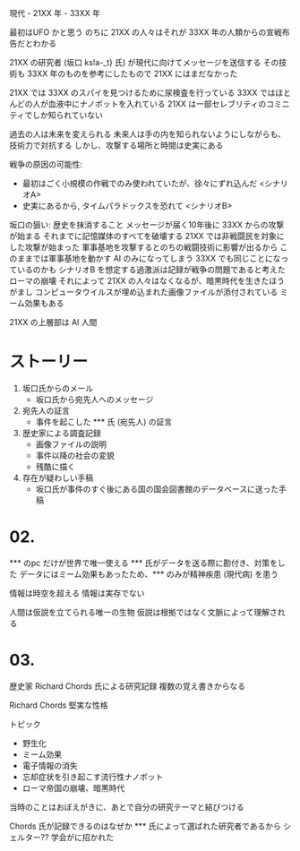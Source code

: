 現代 - 21XX 年 - 33XX 年

最初はUFO かと思う
のちに 21XX の人々はそれが 33XX 年の人類からの宣戦布告だとわかる

21XX の研究者 (坂口 ks!a-_t} 氏) が現代に向けてメッセージを送信する
その技術も 33XX 年のものを参考にしたもので 21XX にはまだなかった

21XX では 33XX のスパイを見つけるために尿検査を行っている
33XX ではほとんどの人が血液中にナノボットを入れている
21XX は一部セレブリティのコミニティでしか知られていない

過去の人は未来を変えられる
未来人は手の内を知られないようにしながらも、技術力で対抗する
しかし、攻撃する場所と時間は史実にある

戦争の原因の可能性:
- 最初はごく小規模の作戦でのみ使われていたが、徐々にずれ込んだ <シナリオA>
- 史実にあるから, タイムパラドックスを恐れて <シナリオB>

坂口の狙い: 歴史を抹消すること
メッセージが届く10年後に 33XX からの攻撃が始まる
それまでに記憶媒体のすべてを破壊する
21XX では非戦闘民を対象にした攻撃が始まった
軍事基地を攻撃するとのちの戦闘技術に影響が出るから
このままでは軍事基地を動かす AI のみになってしまう
33XX でも同じことになっているのかも
シナリオB を想定する過激派は記録が戦争の問題であると考えた
ローマの崩壊
それによって 21XX の人々はなくなるが、暗黒時代を生きたほうがまし
コンピュータウイルスが埋め込まれた画像ファイルが添付されている
ミーム効果もある

21XX の上層部は AI 人間

# ストーリー

1. 坂口氏からのメール
    - 坂口氏から宛先人へのメッセージ
2. 宛先人の証言
    - 事件を起こした *** 氏 (宛先人) の証言
3. 歴史家による調査記録
    - 画像ファイルの説明
    - 事件以降の社会の変貌
    - 残酷に描く
4. 存在が疑わしい手稿
    - 坂口氏が事件のすぐ後にある国の国会図書館のデータベースに送った手稿

# 02.
*** のpc だけが世界で唯一使える
*** 氏がデータを送る際に勘付き、対策をした
データにはミーム効果もあったため、*** のみが精神疾患 (現代病) を患う

情報は時空を超える
情報は実存でない

人間は仮説を立てられる唯一の生物
仮説は根拠ではなく文脈によって理解される

# 03. 

歴史家 Richard Chords 氏による研究記録
複数の覚え書きからなる

Richard Chords
堅実な性格

トピック

- 野生化
- ミーム効果
- 電子情報の消失
- 忘却症状を引き起こす流行性ナノボット
- ローマ帝国の崩壊、暗黒時代

当時のことはおぼえがきに、あとで自分の研究テーマと結びつける

Chords 氏が記録できるのはなぜか
*** 氏によって選ばれた研究者であるから
シェルター?? 学会がに招かれた



